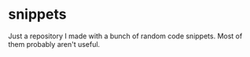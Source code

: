 # snippets

Just a repository I made with a bunch of random code snippets. Most
of them probably aren't useful.
